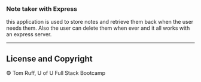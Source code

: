 ### Note taker with Express

this application is used to store notes and retrieve them back when the user needs them. Also the user can delete them when ever and it all works with an express server.



---
##  License and Copyright 
© Tom Ruff, U of U Full Stack Bootcamp